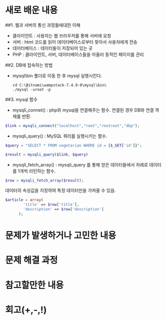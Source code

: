 # 새로 배운 내용
##1. 웹과 서버의 통신 과정들에대한 이해
 - 클라이언트 : 사용자는 웹 브라우저를 통해 서버에 요청
 - 서버 : html 코드를 읽어 데이터베이스로부터 찾아서 사용자에게 전송
 - 데이터베이스 : 데이터들이 저장되어 있는 곳
 - PHP : 클라이언트, 서버, 데이터베이스들을 아울러 동적인 페이지를 관리
    
##2. DB에 접속하는 방법
 - mysql\bin 폴더로 이동 한 후 mysql 실행시킨다.
    ```
    cd C:\Bitnami\wampstack-7.4.9-0\mysql\bin\
    ./mysql -uroot -p
    ```
##3. mysql 함수

+ mysqli_connet() : php와 mysql을 연결해주는 함수. 연결된 경우 DB와 연결 객체를 반환. 
~~~ php
$link = mysqli_connect("localhost","root","rootroot","dbp");
~~~
+ mysqli_query() : MySQL 쿼리를 실행시키는 함수.
~~~ php
$query = "SELECT * FROM vegetarian WHERE id = {$_GET['id']}";

$result = mysqli_query($link, $query)
~~~ 
+ mysqli_fetch_array() :  mysqli_query 를 통해 얻은 데이터들에서 차례로 데이터를 1개씩 리턴하는 함수. 
~~~ php
$row = mysqli_fetch_array($result); 
~~~
데이터의 속성값을 지정하여 특정 데이터만을 가져올 수 있음.
~~~ php
$article = array(
        'title' => $row['title'],
        'description' => $row['description']
      );
~~~

# 문제가 발생하거나 고민한 내용 

# 문제 해결 과정

# 참고할만한 내용

# 회고(+,-,!)

